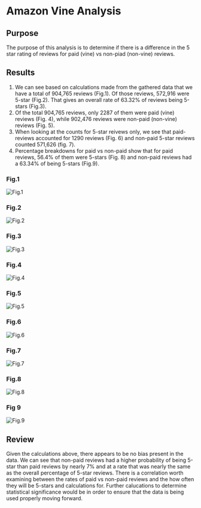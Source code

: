 # Amazon Vine Analysis

##  Purpose
The purpose of this analysis is to determine if there is a difference in the 5 star rating of reviews for paid (vine) vs non-piad (non-vine) reviews.

## Results
1. We can see based on calculations made from the gathered data that we have a total of 904,765 reviews (Fig.1). Of those reviews, 572,916 were 5-star (Fig.2). That gives an overall rate of 63.32% of reviews being 5-stars (Fig.3). 
2. Of the total 904,765 reviews, only 2287 of them were paid (vine) reviews (Fig. 4), while 902,476 reviews were non-paid (non-vine) reviews (Fig. 5). 
3. When looking at the counts for 5-star reivews only, we see that paid-reviews accounted for 1290 reviews (Fig. 6) and non-paid 5-star reviews counted 571,626 (fig. 7). 
4. Percentage breakdowns for paid vs non-paid show that for paid reviews, 56.4% of them were 5-stars (Fig. 8) and non-paid reviews had a 63.34% of being 5-stars (Fig.9). 

### Fig.1
![Fig.1](https://github.com/ghynox/amazon_vine_analysis/blob/main/total_reviews.png)

### Fig.2
![Fig.2](https://github.com/ghynox/amazon_vine_analysis/blob/main/total_5_star_reviews.png)

### Fig.3
![Fig.3](https://github.com/ghynox/amazon_vine_analysis/blob/main/percentage_overall_5_stars.png)

### Fig.4
![Fig.4](https://github.com/ghynox/amazon_vine_analysis/blob/main/number_vine_reviews.png)

### Fig.5
![Fig.5](https://github.com/ghynox/amazon_vine_analysis/blob/main/number_non_vine_reviews.png)

### Fig.6
![Fig.6](https://github.com/ghynox/amazon_vine_analysis/blob/main/5_star_vine_reviews.png)

### Fig.7
![Fig.7](https://github.com/ghynox/amazon_vine_analysis/blob/main/5_star_non_vine_reviews.png)

### Fig.8
![Fig.8](https://github.com/ghynox/amazon_vine_analysis/blob/main/percentage_vine_5_stars.png)

### Fig 9
![Fig.9](https://github.com/ghynox/amazon_vine_analysis/blob/main/percentage_non_vine_5_stars.png)

## Review
Given the calculations above, there appears to be no bias present in the data.  We can see that non-paid reviews had a higher probability of being 5-star than paid reviews by nearly 7% and at a rate that was nearly the same as the overall percentage of 5-star reviews. There is a correlation worth examining between the rates of paid vs non-paid reviews and the how often they will be 5-stars and calculations for. Further calucations to determine statistical significance would be in order to ensure that the data is being used properly moving forward. 
